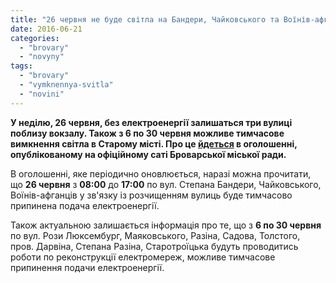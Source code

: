 ```yaml
---
title: "26 червня не буде світла на Бандери, Чайковського та Воїнів-афганців"
date: 2016-06-21
categories: 
  - "brovary"
  - "novyny"
tags: 
  - "brovary"
  - "vymknennya-svitla"
  - "novini"
---
```


**У неділю, 26 червня, без електроенергії залишаться три вулиці поблизу вокзалу. Також з 6 по 30 червня можливе тимчасове вимкнення світла в Старому місті. Про це [йдеться](http://docs.brovary.org/p37215/19.05.2016) в оголошенні, опублікованому на офіційному саті Броварської міської ради.**

В оголошенні, яке періодично оновлюється, наразі можна прочитати, що **26 червня** з **08:00** до **17:00** по вул. Степана Бандери, Чайковського, Воїнів-афганців у зв'язку із розчищенням вулиць буде тимчасово припинена подача електроенергії.

Також актуальною залишається інформація про те, що з **6 по 30 червня** по вул. Рози Люксембург, Маяковського, Разіна, Садова, Толстого, пров. Дарвіна, Степана Разіна, Старотроїцька будуть проводитись роботи по реконструкції електромереж, можливе тимчасове припинення подачи електроенергії.
